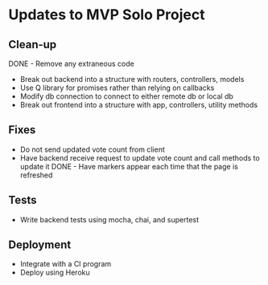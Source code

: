 # Updates to MVP Solo Project #

## Clean-up ##

DONE - Remove any extraneous code
- Break out backend into a structure with routers, controllers, models
- Use Q library for promises rather than relying on callbacks
- Modify db connection to connect to either remote db or local db
- Break out frontend into a structure with app, controllers, utility methods


## Fixes ##

- Do not send updated vote count from client
- Have backend receive request to update vote count and call methods to update it
DONE - Have markers appear each time that the page is refreshed


## Tests ##

- Write backend tests using mocha, chai, and supertest


## Deployment ##

- Integrate with a CI program
- Deploy using Heroku